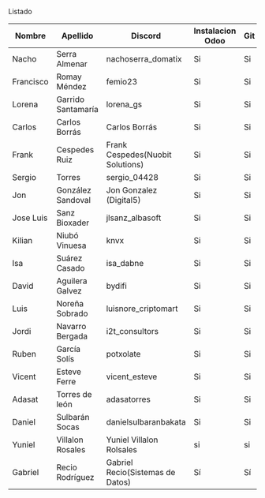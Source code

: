 Listado

| Nombre | Apellido | Discord | Instalacion Odoo | Git | 
| --- | --- | --- | --- | --- |
| Nacho | Serra Almenar | nachoserra_domatix | Si | Si | 
| Francisco | Romay Méndez | femio23 | Si | Si | 
| Lorena | Garrido Santamaría | lorena_gs | Si | Si | 
| Carlos| Carlos Borrás | Carlos Borrás      | Si | Si | 
| Frank | Cespedes Ruiz | Frank Cespedes(Nuobit Solutions) | Si | Si | 
| Sergio | Torres | sergio_04428 | Si | Si | 
| Jon | González Sandoval | Jon Gonzalez (Digital5) | Si | Si | 
| Jose Luis | Sanz Bioxader | jlsanz_albasoft | Si | Si | 
| Kilian | Niubó Vinuesa | knvx | Si | Si | 
| Isa | Suárez Casado | isa_dabne | Si | Si | 
| David | Aguilera Galvez | bydifi | Si | Si | 
| Luis | Noreña Sobrado | luisnore_criptomart | Si | Si | 
| Jordi | Navarro Bergada | i2t_consultors | Si | Si | 
| Ruben | García Solís | potxolate | Si | Si | 
| Vicent | Esteve Ferre | vicent_esteve | Si | Si | 
| Adasat | Torres de león | adasatorres | Si | Si | 
| Daniel | Sulbarán Socas | danielsulbaranbakata | Si | Si |
| Yuniel | Villalon Rosales | Yuniel Villalon Rolsales | si | si |
| Gabriel | Recio Rodríguez | Gabriel Recio(Sistemas de Datos) | Sí | Sí
